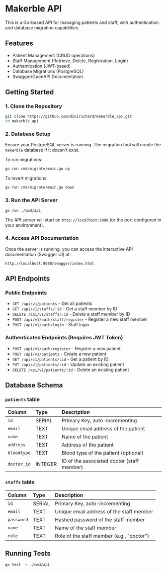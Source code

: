 # Makerble API

This is a Go-based API for managing patients and staff, with authentication and database migration capabilities.

## Features

-   Patient Management (CRUD operations)
-   Staff Management (Retrieve, Delete, Registration, Login)
-   Authentication (JWT-based)
-   Database Migrations (PostgreSQL)
-   Swagger/OpenAPI Documentation

## Getting Started

### 1. Clone the Repository

```bash
git clone https://github.com/dinirichard/makerble_api.git
cd makerble_api
```

### 2. Database Setup

Ensure your PostgreSQL server is running. The migration tool will create the `makerble` database if it doesn't exist.

To run migrations:

```bash
go run cmd/migrate/main.go up
```

To revert migrations:

```bash
go run cmd/migrate/main.go down
```

### 3. Run the API Server

```bash
go run ./cmd/api
```

The API server will start on `http://localhost:8080` (or the port configured in your environment).

### 4. Access API Documentation

Once the server is running, you can access the interactive API documentation (Swagger UI) at:

`http://localhost:8080/swagger/index.html`

## API Endpoints

### Public Endpoints

-   `GET /api/v1/patients` - Get all patients
-   `GET /api/v1/staffs/:id` - Get a staff member by ID
-   `DELETE /api/v1/staffs/:id` - Delete a staff member by ID
-   `POST /api/v1/auth/staff/register` - Register a new staff member
-   `POST /api/v1/auth/login` - Staff login

### Authenticated Endpoints (Requires JWT Token)

-   `POST /api/v1/auth/register` - Register a new patient
-   `POST /api/v1/patients` - Create a new patient
-   `GET /api/v1/patients/:id` - Get a patient by ID
-   `PUT /api/v1/patients/:id` - Update an existing patient
-   `DELETE /api/v1/patients/:id` - Delete an existing patient

## Database Schema

### `patients` table

| Column      | Type    | Description                                |
| :---------- | :------ | :----------------------------------------- |
| `id`        | SERIAL  | Primary Key, auto-incrementing             |
| `email`     | TEXT    | Unique email address of the patient        |
| `name`      | TEXT    | Name of the patient                        |
| `address`   | TEXT    | Address of the patient                     |
| `bloodtype` | TEXT    | Blood type of the patient (optional)       |
| `doctor_id` | INTEGER | ID of the associated doctor (staff member) |

### `staffs` table

| Column     | Type   | Description                               |
| :--------- | :----- | :---------------------------------------- |
| `id`       | SERIAL | Primary Key, auto-incrementing            |
| `email`    | TEXT   | Unique email address of the staff member  |
| `password` | TEXT   | Hashed password of the staff member       |
| `name`     | TEXT   | Name of the staff member                  |
| `role`     | TEXT   | Role of the staff member (e.g., "doctor") |

## Running Tests

```bash
go test -v ./cmd/api
```
